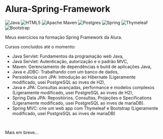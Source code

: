 # Alura-Spring-Framework
![Java](https://img.shields.io/badge/java-%23ED8B00.svg?style=for-the-badge&logo=java&logoColor=white)
![HTML5](https://img.shields.io/badge/html5-%23E34F26.svg?style=for-the-badge&logo=html5&logoColor=white)
![Apache Maven](https://img.shields.io/badge/Apache%20Maven-C71A36?style=for-the-badge&logo=Apache%20Maven&logoColor=white)
![Postgres](https://img.shields.io/badge/postgres-%23316192.svg?style=for-the-badge&logo=postgresql&logoColor=white)
![Spring](https://img.shields.io/badge/spring-%236DB33F.svg?style=for-the-badge&logo=spring&logoColor=white)
![Thymeleaf](https://img.shields.io/badge/Thymeleaf-%23005C0F.svg?style=for-the-badge&logo=Thymeleaf&logoColor=white)
![Bootstrap](https://img.shields.io/badge/bootstrap-%23563D7C.svg?style=for-the-badge&logo=bootstrap&logoColor=white)



Meus exercícios na formação Spring Framework da Alura.

Cursos concluidos até o momento:

<ul>
  <li>Java Servlet: Fundamentos da programação web Java,</li>
  <li>Java Servlet: Autenticação, autorização e o padrão MVC,</li>
  <li>Maven: Gerenciamento de dependências e build de aplicações Java,</li>
  <li>Java e JDBC: Trabalhando com um banco de dados,</li>
  <li>Persistência com JPA: Introdução ao Hibernate (Ligeramente modificado, usei PostgreSQL ao inves de H2),</li>
  <li>Java e JPA: Consultas avançadas, performance e modelos complexos (Ligeramente modificado, usei PostgreSQL ao inves de H2),</li>
  <li>Spring Data JPA: Repositórios, Consultas, Projeções e Specifications (Ligeramente modificado, usei PostgreSQL ao inves de mariaDB).</li>
  <li>Spring MVC: crie um web app com Thymeleaf e Bootstrap (Ligeramente modificado, usei PostgreSQL ao inves de mariaDB)</li>
</ul>  
</br>
  
Mais em breve...
